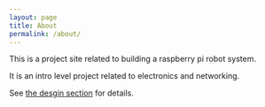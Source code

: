 ```yaml
---
layout: page
title: About
permalink: /about/
---
```


This is a project site related to building a raspberry pi robot system.

It is an intro level project related to electronics and networking.

See [the desgin section]( {{site.baseurl}}/design) for details.
